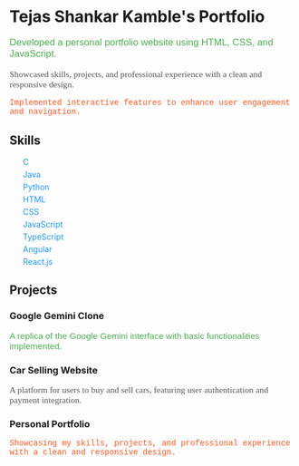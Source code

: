# Tejas Shankar Kamble's Portfolio

<p style="font-family: Arial, sans-serif; color: #4CAF50; font-size: 1.2em;">
Developed a personal portfolio website using HTML, CSS, and JavaScript. 
</p>
<p style="font-family: 'Georgia', serif; color: #555; font-size: 1.1em; margin-top: 10px;">
Showcased skills, projects, and professional experience with a clean and responsive design.
</p>
<p style="font-family: 'Courier New', Courier, monospace; color: #FF5722; font-size: 1em; margin-top: 10px;">
Implemented interactive features to enhance user engagement and navigation.
</p>

## Skills

<ul style="list-style-type: none;">
  <li style="margin-bottom: 5px;"><span style="color: #2196F3;">C</span></li>
  <li style="margin-bottom: 5px;"><span style="color: #2196F3;">Java</span></li>
  <li style="margin-bottom: 5px;"><span style="color: #2196F3;">Python</span></li>
  <li style="margin-bottom: 5px;"><span style="color: #2196F3;">HTML</span></li>
  <li style="margin-bottom: 5px;"><span style="color: #2196F3;">CSS</span></li>
  <li style="margin-bottom: 5px;"><span style="color: #2196F3;">JavaScript</span></li>
  <li style="margin-bottom: 5px;"><span style="color: #2196F3;">TypeScript</span></li>
  <li style="margin-bottom: 5px;"><span style="color: #2196F3;">Angular</span></li>
  <li style="margin-bottom: 5px;"><span style="color: #2196F3;">React.js</span></li>
</ul>

## Projects

### Google Gemini Clone
<p style="font-family: Arial, sans-serif; color: #4CAF50; font-size: 1.1em;">
A replica of the Google Gemini interface with basic functionalities implemented.
</p>

### Car Selling Website
<p style="font-family: 'Georgia', serif; color: #555; font-size: 1.1em;">
A platform for users to buy and sell cars, featuring user authentication and payment integration.
</p>

### Personal Portfolio
<p style="font-family: 'Courier New', Courier, monospace; color: #FF5722; font-size: 1em;">
Showcasing my skills, projects, and professional experience with a clean and responsive design.
</p>
